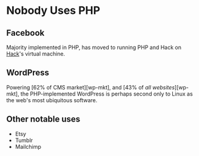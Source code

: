 # Nobody Uses PHP

## Facebook

Majority implemented in PHP, has moved to running PHP and Hack on [Hack](https://hacklang.org/)'s virtual machine.

## WordPress

Powering [62% of CMS market][wp-mkt], and [43% of _all websites_][wp-mkt], the PHP-implemented WordPress is perhaps
second only to Linux as the web's most ubiquitous software.

## Other notable uses

* Etsy
* Tumblr
* Mailchimp
